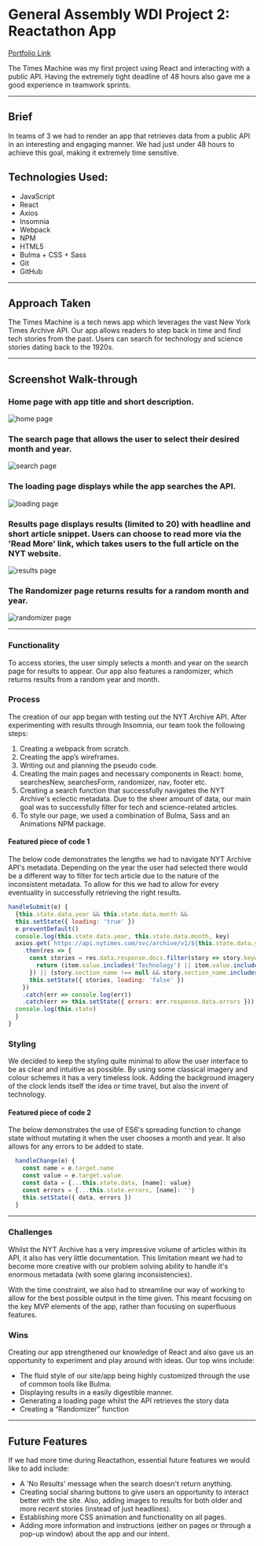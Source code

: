 # General Assembly WDI Project 2: Reactathon App

[Portfolio Link](https://wdi-times-machine.herokuapp.com/)

The Times Machine was my first project using React and interacting with a public API. Having the extremely tight deadline of 48 hours also gave me a good experience in teamwork sprints. 

---

## Brief

In teams of 3 we had to render an app that retrieves data from a public API in an interesting and engaging manner. We had just under 48 hours to achieve this goal, making it extremely time sensitive.

## Technologies Used:

* JavaScript
* React
* Axios
* Insomnia
* Webpack
* NPM
* HTML5
* Bulma + CSS + Sass
* Git
* GitHub

---

## Approach Taken

The Times Machine is a tech news app which leverages the vast New York Times Archive API. Our app allows readers to step back in time and find tech stories from the past. Users can search for technology and science stories dating back to the 1920s.

---

## Screenshot Walk-through

### Home page with app title and short description.

![home page](screenshots/home-page.png)

### The search page that allows the user to select their desired month and year.

![search page](screenshots/search-page.png)

### The loading page displays while the app searches the API.

![loading page](screenshots/loading-page.png)

### Results page displays results (limited to 20) with headline and short article snippet. Users can choose to read more via the 'Read More' link, which takes users to the full article on the NYT website.

![results page](screenshots/results-page.png)

### The Randomizer page returns results for a random month and year.

![randomizer page](screenshots/randomizer-page.png)

___

### Functionality

To access stories, the user simply selects a month and year on the search page for results to appear. Our app also features a randomizer, which returns results from a random year and month.

### Process
The creation of our app began with testing out the NYT Archive API. After experimenting with results through Insomnia, our team took the following steps:
1. Creating a webpack from scratch.
2. Creating the app’s wireframes.
3. Writing out and planning the pseudo code.
4. Creating the main pages and necessary components in React: home, searchesNew, searchesForm, randomizer, nav, footer etc.
5. Creating a search function that successfully navigates the NYT Archive's eclectic metadata. Due to the sheer amount of data, our main goal was to successfully filter for tech and science-related articles.
6. To style our page, we used a combination of Bulma, Sass and an Animations NPM package.


#### Featured piece of code 1

The below code demonstrates the lengths we had to navigate NYT Archive API's metadata. Depending on the year the user had selected there would be a different way to filter for tech article due to the nature of the inconsistent metadata. To allow for this we had to allow for every eventuality in successfully retrieving the right results.

``` JavaScript
handleSubmit(e) {
  {this.state.data.year && this.state.data.month &&
  this.setState({ loading: 'true' })
  e.preventDefault()
  console.log(this.state.data.year, this.state.data.month, key)
  axios.get(`https://api.nytimes.com/svc/archive/v1/${this.state.data.year}/${this.state.data.month}.json?api-key=${key}`)
    .then(res => {
      const stories = res.data.response.docs.filter(story => story.keywords.find(item => {
        return (item.value.includes('Technology') || item.value.includes('TECHNOLOGY'))
      }) || (story.section_name !== null && story.section_name.includes('Technology')))
      this.setState({ stories, loading: 'false' })
    })
    .catch(err => console.log(err))
    .catch(err => this.setState({ errors: err.response.data.errors }))
  console.log(this.state)
  }
}
```

### Styling

We decided to keep the styling quite minimal to allow the user interface to be as clear and intuitive as possible. By using some classical imagery and colour schemes it has a very timeless look. Adding the background imagery of the clock lends itself the idea or time travel, but also the invent of technology.

#### Featured piece of code 2

The below demonstrates the use of ES6's spreading function to change state without mutating it when the user chooses a month and year. It also allows for any errors to be added to state.

``` JavaScript
  handleChange(e) {
    const name = e.target.name
    const value = e.target.value
    const data = {...this.state.data, [name]: value}
    const errors = {...this.state.errors, [name]: ''}
    this.setState({ data, errors })
  }

```
___

### Challenges

Whilst the NYT Archive has a very impressive volume of articles within its API, it also has very little documentation. This limitation meant we had to become more creative with our problem solving ability to handle it's enormous metadata (with some glaring inconsistencies).

With the time constraint, we also had to streamline our way of working to allow for the best possible output in the time given. This meant focusing on the key MVP elements of the app, rather than focusing on superfluous features.

### Wins

Creating our app strengthened our knowledge of React and also gave us an opportunity to experiment and play around with ideas. Our top wins include:

* The fluid style of our site/app being highly customized through the use of common tools like Bulma.
* Displaying results in a easily digestible manner.
* Generating a loading page whilst the API retrieves the story data
* Creating a “Randomizer” function
___

## Future Features

If we had more time during Reactathon, essential future features we would like to add include:

* A 'No Results' message when the search doesn't return anything.
* Creating social sharing buttons to give users an opportunity to interact better with the site. Also, adding images to results for both older and more recent stories (instead of just headlines).
* Establishing more CSS animation and functionality on all pages.
* Adding more information and instructions (either on pages or through a pop-up window) about the app and our intent.
